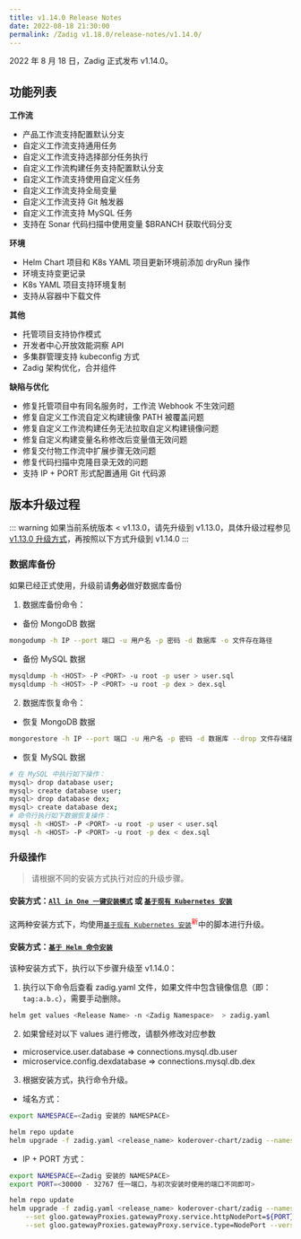 ```yaml
---
title: v1.14.0 Release Notes
date: 2022-08-18 21:30:00
permalink: /Zadig v1.18.0/release-notes/v1.14.0/
---
```


2022 年 8 月 18 日，Zadig 正式发布 v1.14.0。

## 功能列表

**工作流**

- 产品工作流支持配置默认分支
- 自定义工作流支持通用任务
- 自定义工作流支持选择部分任务执行
- 自定义工作流构建任务支持配置默认分支
- 自定义工作流支持使用自定义任务
- 自定义工作流支持全局变量
- 自定义工作流支持 Git 触发器
- 自定义工作流支持 MySQL 任务
- 支持在 Sonar 代码扫描中使用变量 $BRANCH 获取代码分支

**环境**

- Helm Chart 项目和 K8s YAML 项目更新环境前添加 dryRun 操作
- 环境支持变更记录
- K8s YAML 项目支持环境复制
- 支持从容器中下载文件

**其他**

- 托管项目支持协作模式
- 开发者中心开放效能洞察 API
- 多集群管理支持 kubeconfig 方式
- Zadig 架构优化，合并组件

**缺陷与优化**

- 修复托管项目中有同名服务时，工作流 Webhook 不生效问题
- 修复自定义工作流自定义构建镜像 PATH 被覆盖问题
- 修复自定义工作流构建任务无法拉取自定义构建镜像问题
- 修复自定义构建变量名称修改后变量值无效问题
- 修复交付物工作流中扩展步骤无效问题
- 修复代码扫描中克隆目录无效的问题
- 支持 IP + PORT 形式配置通用 Git 代码源

## 版本升级过程
::: warning
如果当前系统版本 < v1.13.0，请先升级到 v1.13.0，具体升级过程参见 [v1.13.0 升级方式](/Zadig%20v1.18.0/release-notes/v1.13.0/#版本升级过程)，再按照以下方式升级到 v1.14.0
:::

### 数据库备份
如果已经正式使用，升级前请**务必**做好数据库备份
1. 数据库备份命令：
- 备份 MongoDB 数据
```bash
mongodump -h IP --port 端口 -u 用户名 -p 密码 -d 数据库 -o 文件存在路径
```
- 备份 MySQL 数据
```bash
mysqldump -h <HOST> -P <PORT> -u root -p user > user.sql
mysqldump -h <HOST> -P <PORT> -u root -p dex > dex.sql
```
2. 数据库恢复命令：
- 恢复 MongoDB 数据
```bash
mongorestore -h IP --port 端口 -u 用户名 -p 密码 -d 数据库 --drop 文件存储路径
```
- 恢复 MySQL 数据
```bash
# 在 MySQL 中执行如下操作：
mysql> drop database user;
mysql> create database user;
mysql> drop database dex;
mysql> create database dex;
# 命令行执行如下数据恢复操作：
mysql -h <HOST> -P <PORT> -u root -p user < user.sql
mysql -h <HOST> -P <PORT> -u root -p dex < dex.sql
```

### 升级操作

> 请根据不同的安装方式执行对应的升级步骤。

#### 安装方式：[`All in One 一键安装模式`](/Zadig%20v1.18.0/install/all-in-one/) 或 [`基于现有 Kubernetes 安装`](/Zadig%20v1.18.0/install/install-on-k8s/)

这两种安装方式下，均使用[`基于现有 Kubernetes 安装`](/Zadig%20v1.18.0/install/install-on-k8s/)<sup style='color: red'>新</sup>中的脚本进行升级。

#### 安装方式：[`基于 Helm 命令安装`](/Zadig%20v1.18.0/install/helm-deploy/)
该种安装方式下，执行以下步骤升级至 v1.14.0：

1. 执行以下命令后查看 zadig.yaml 文件，如果文件中包含镜像信息（即：`tag:a.b.c`），需要手动删除。

```bash
helm get values <Release Name> -n <Zadig Namespace>  > zadig.yaml
```

2. 如果曾经对以下 values 进行修改，请额外修改对应参数
- microservice.user.database  =>   connections.mysql.db.user
- microservice.config.dexdatabase => connections.mysql.db.dex


3. 根据安装方式，执行命令升级。

- 域名方式：

```bash
export NAMESPACE=<Zadig 安装的 NAMESPACE>

helm repo update
helm upgrade -f zadig.yaml <release_name> koderover-chart/zadig --namespace ${NAMESPACE} --version=1.14.0
```

- IP + PORT 方式：

```bash
export NAMESPACE=<Zadig 安装的 NAMESPACE>
export PORT=<30000 - 32767 任一端口，与初次安装时使用的端口不同即可>

helm repo update
helm upgrade -f zadig.yaml <release_name> koderover-chart/zadig --namespace ${NAMESPACE} \
    --set gloo.gatewayProxies.gatewayProxy.service.httpNodePort=${PORT} \
    --set gloo.gatewayProxies.gatewayProxy.service.type=NodePort --version=1.14.0
```
